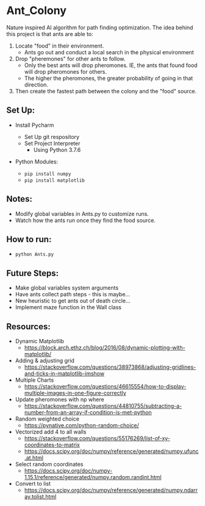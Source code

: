 # Ant_Colony
Nature inspired AI algorithm for path finding optimization. 
The idea behind this project is that ants are able to:
1. Locate "food" in their environment.
    - Ants go out and conduct a local search in the physical environment
2. Drop "pheremones" for other ants to follow.
    - Only the best ants will drop pheromones. IE, the ants that found food will drop pheromones for others.
    - The higher the pheromones, the greater probability of going in that direction.
3. Then create the fastest path between the colony and the "food" source.

## Set Up:
* Install Pycharm
    * Set Up git respository
    * Set Project Interpreter
       * Using Python 3.7.6

* Python Modules:
    * `pip install numpy`
    * `pip install matplotlib`
    
## Notes:
* Modify global variables in Ants.py to customize runs.
* Watch how the ants run once they find the food source.

## How to run: 
* `python Ants.py`
    
## Future Steps:
* Make global variables system arguments
* Have ants collect path steps - this is maybe...
* New heuristic to get ants out of death circle...
* Implement maze function in the Wall class
    
## Resources:
* Dynamic Matplotlib
    - https://block.arch.ethz.ch/blog/2016/08/dynamic-plotting-with-matplotlib/
* Adding & adjusting grid
    - https://stackoverflow.com/questions/38973868/adjusting-gridlines-and-ticks-in-matplotlib-imshow
* Multiple Charts
    - https://stackoverflow.com/questions/46615554/how-to-display-multiple-images-in-one-figure-correctly    
* Update pheromones with np where
    - https://stackoverflow.com/questions/44810755/subtracting-a-number-from-an-array-if-condition-is-met-python
* Random weighted choice
    - https://pynative.com/python-random-choice/
* Vectorized add 4 to all walls 
    - https://stackoverflow.com/questions/55176269/list-of-xy-coordinates-to-matrix
    - https://docs.scipy.org/doc/numpy/reference/generated/numpy.ufunc.at.html
* Select random coordinates
    - https://docs.scipy.org/doc/numpy-1.15.1/reference/generated/numpy.random.randint.html
* Convert to list
    - https://docs.scipy.org/doc/numpy/reference/generated/numpy.ndarray.tolist.html
    